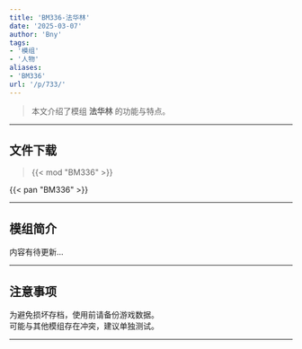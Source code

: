 ```yaml
---
title: 'BM336-法华林'
date: '2025-03-07'
author: 'Bny'
tags:
- '模组'
- '人物'
aliases:
- 'BM336'
url: '/p/733/'
---
```


> 本文介绍了模组 **法华林** 的功能与特点。

---

## 文件下载  

> {{< mod "BM336" >}}  

{{< pan "BM336" >}}  

---

## 模组简介

>  
内容有待更新...  

---

## 注意事项

>  
为避免损坏存档，使用前请备份游戏数据。  
可能与其他模组存在冲突，建议单独测试。  

---

